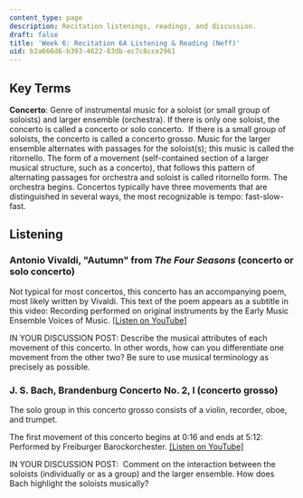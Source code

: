 ```yaml
---
content_type: page
description: Recitation listenings, readings, and discussion.
draft: false
title: 'Week 6: Recitation 6A Listening & Reading (Neff)'
uid: b2a666d6-b393-4622-83db-ec7c8cce2961
---
```

## Key Terms

**Concerto**: Genre of instrumental music for a soloist (or small group of soloists) and larger ensemble (orchestra). If there is only one soloist, the concerto is called a concerto or solo concerto.  If there is a small group of soloists, the concerto is called a concerto grosso. Music for the larger ensemble alternates with passages for the soloist(s); this music is called the ritornello. The form of a movement (self-contained section of a larger musical structure, such as a concerto), that follows this pattern of alternating passages for orchestra and soloist is called ritornello form. The orchestra begins. Concertos typically have three movements that are distinguished in several ways, the most recognizable is tempo: fast-slow-fast.

## Listening

### Antonio Vivaldi, "Autumn" from *The Four Seasons* (concerto or solo concerto) 

Not typical for most concertos, this concerto has an accompanying poem, most likely written by Vivaldi. This text of the poem appears as a subtitle in this video: Recording performed on original instruments by the Early Music Ensemble Voices of Music. [\[Listen on YouTube\]](https://youtu.be/aryDMAP6oug?t=1243)

IN YOUR DISCUSSION POST: Describe the musical attributes of each movement of this concerto. In other words, how can you differentiate one movement from the other two? Be sure to use musical terminology as precisely as possible. 

### J. S. Bach, Brandenburg Concerto No. 2, I (concerto grosso)

The solo group in this concerto grosso consists of a violin, recorder, oboe, and trumpet.

The first movement of this concerto begins at 0:16 and ends at 5:12: Performed by Freiburger Barockorchester. [\[Listen on YouTube\]](https://youtu.be/3HSRIDtwsfM?si=fEjcooqN305z_9AM&t=15Links)

IN YOUR DISCUSSION POST:  Comment on the interaction between the soloists (individually or as a group) and the larger ensemble. How does Bach highlight the soloists musically?